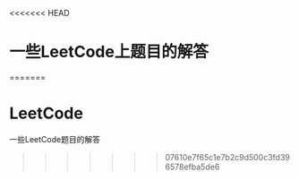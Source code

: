 <<<<<<< HEAD
# 一些LeetCode上题目的解答
=======
# LeetCode
一些LeetCode题目的解答
>>>>>>> 07610e7f65c1e7b2c9d500c3fd396578efba5de6
